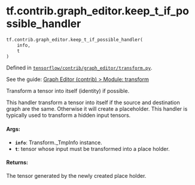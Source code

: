 <div itemscope itemtype="http://developers.google.com/ReferenceObject">
<meta itemprop="name" content="tf.contrib.graph_editor.keep_t_if_possible_handler" />
</div>

# tf.contrib.graph_editor.keep_t_if_possible_handler

``` python
tf.contrib.graph_editor.keep_t_if_possible_handler(
    info,
    t
)
```



Defined in [`tensorflow/contrib/graph_editor/transform.py`](https://www.tensorflow.org/code/tensorflow/contrib/graph_editor/transform.py).

See the guide: [Graph Editor (contrib) > Module: transform](../../../../../api_guides/python/contrib.graph_editor.md#Module_transform)

Transform a tensor into itself (identity) if possible.

This handler transform a tensor into itself if the source and destination
graph are the same. Otherwise it will create a placeholder.
This handler is typically used to transform a hidden input tensors.

#### Args:

* <b>`info`</b>: Transform._TmpInfo instance.
* <b>`t`</b>: tensor whose input must be transformed into a place holder.

#### Returns:

The tensor generated by the newly created place holder.